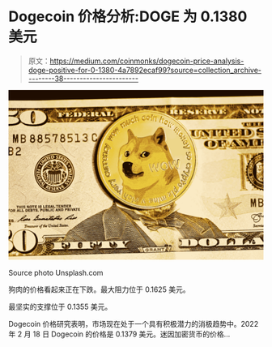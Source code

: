 # Dogecoin 价格分析:DOGE 为 0.1380 美元

> 原文：<https://medium.com/coinmonks/dogecoin-price-analysis-doge-positive-for-0-1380-4a7892ecaf99?source=collection_archive---------38----------------------->

![](img/7daccc73873bc50d01f13ad4b41da614.png)

Source photo Unsplash.com

狗肉的价格看起来正在下跌。最大阻力位于 0.1625 美元。

最坚实的支撑位于 0.1355 美元。

Dogecoin 价格研究表明，市场现在处于一个具有积极潜力的消极趋势中。2022 年 2 月 18 日 Dogecoin 的价格是 0.1379 美元。迷因加密货币的价格…